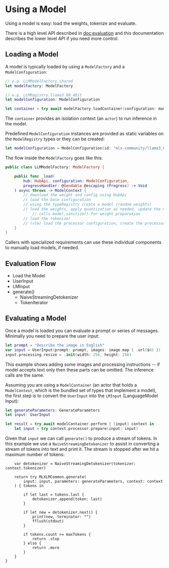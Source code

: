 #  Using a Model

Using a model is easy:  load the weights, tokenize and evaluate.

There is a high level API described in <doc:evaluation> and this documentation
describes the lower level API if you need more control.

## Loading a Model

A model is typically loaded by using a `ModelFactory` and a `ModelConfiguration`:

```swift
// e.g. LLMModelFactory.shared
let modelFactory: ModelFactory

// e.g. LLMRegistry.llama3_8B_4bit
let modelConfiguration: ModelConfiguration

let container = try await modelFactory.loadContainer(configuration: modelConfiguration)
```

The `container` provides an isolation context (an `actor`) to run inference in the model.

Predefined `ModelConfiguration` instances are provided as static variables
on the `ModelRegistry` types or they can be created:

```swift
let modelConfiguration = ModelConfiguration(id: "mlx-community/llama3_8B_4bit")
```

The flow inside the `ModelFactory` goes like this:

```swift
public class LLMModelFactory: ModelFactory {

    public func _load(
        hub: HubApi, configuration: ModelConfiguration,
        progressHandler: @Sendable @escaping (Progress) -> Void
    ) async throws -> ModelContext {
        // download the weight and config using HubApi
        // load the base configuration
        // using the typeRegistry create a model (random weights)
        // load the weights, apply quantization as needed, update the model
            // calls model.sanitize() for weight preparation
        // load the tokenizer
        // (vlm) load the processor configuration, create the processor
    }
}
```

Callers with specialized requirements can use these individual components to manually
load models, if needed.

## Evaluation Flow

- Load the Model
- UserInput
- LMInput
- generate()
    - NaiveStreamingDetokenizer
    - TokenIterator

## Evaluating a Model

Once a model is loaded you can evaluate a prompt or series of
messages.  Minimally you need to prepare the user input:

```swift
let prompt = "Describe the image in English"
var input = UserInput(prompt: prompt, images: image.map { .url($0) })
input.processing.resize = .init(width: 256, height: 256)
```

This example shows adding some images and processing instructions -- if
model accepts text only then these parts can be omitted.  The inference
calls are the same.

Assuming you are using a `ModelContainer` (an actor that holds
a `ModelContext`, which is the bundled set of types that implement a
model), the first step is to convert the `UserInput` into the
`LMInput` (LanguageModel Input):

```swift
let generateParameters: GenerateParameters
let input: UserInput

let result = try await modelContainer.perform { [input] context in
    let input = try context.processor.prepare(input: input)

```

Given that `input` we can call `generate()` to produce a stream
of tokens.  In this example we use a `NaiveStreamingDetokenizer`
to assist in converting a stream of tokens into text and print it.
The stream is stopped after we hit a maximum number of tokens:

```
    var detokenizer = NaiveStreamingDetokenizer(tokenizer: context.tokenizer)

    return try MLXLMCommon.generate(
        input: input, parameters: generateParameters, context: context
    ) { tokens in

        if let last = tokens.last {
            detokenizer.append(token: last)
        }

        if let new = detokenizer.next() {
            print(new, terminator: "")
            fflush(stdout)
        }

        if tokens.count >= maxTokens {
            return .stop
        } else {
            return .more
        }
    }
}
```

